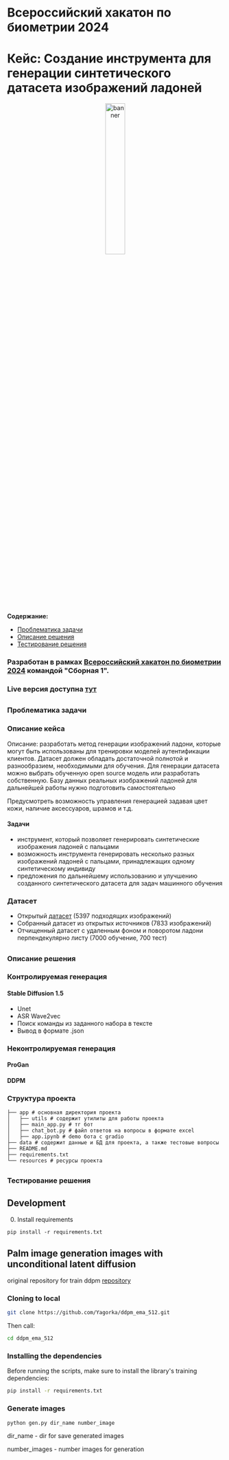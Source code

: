 # Всероссийский хакатон по биометрии 2024
# Кейс: Создание инструмента для генерации синтетического датасета изображений ладоней
<a name="readme-top"></a>
<p align="center">  
<img width="30%" src="./images/photo_2024-10-06_07-08-13.jpg" alt="banner">
</p>
  <p align="center">
    <!--<h1 align="center">LLAIM</h1>-->
  </p>
  <p align="center">
    <p></p>
    <!-- <p><strong>Интеллектуальный пульт составителя.</strong></p> -->

  </p>
</div>

**Содержание:**
- [Проблематика задачи](#title1)
- [Описание решения](#title2)
- [Тестирование решения](#title3)

### Разработан в рамках [Всероссийский хакатон по биометрии 2024](https://biometricshack.ru/) командой "Сборная 1".

### Live версия доступна [тут](https://t.me/rosatom_support_bot)

## <h3 align="start"><a id="title1">Проблематика задачи</a></h3> 

### Описание кейса

Описание: разработать метод генерации изображений ладони, которые могут быть использованы для тренировки моделей аутентификации клиентов. Датасет должен обладать достаточной полнотой и разнообразием, необходимыми для обучения.
Для генерации датасета можно выбрать обученную open source модель или разработать собственную. Базу данных реальных изображений ладоней для дальнейшей работы нужно подготовить самостоятельно

Предусмотреть возможность управления генерацией задавая цвет кожи, наличие аксессуаров, шрамов и т.д.

#### Задачи
* инструмент, который позволяет генерировать синтетические изображения ладоней с пальцами
* возможность инструмента генерировать несколько разных изображений ладоней с пальцами,
принадлежащих одному синтетическому индивиду
* предложения по дальнейшему использованию и улучшению созданного синтетического датасета
для задач машинного обучения


### Датасет
* Открытый [датасет](https://biometricshack.ru/) (5397 подходящих изображений)
* Собранный датасет из открытых источников (7833 изображений)
* Отчищенный датасет с удаленным фоном и поворотом ладони перпендекулярно листу (7000 обучение, 700 тест)

## <h3 align="start"><a id="title2">Описание решения</a></h3>

### Контролируемая генерация

#### Stable Diffusion 1.5 
* Unet 
* ASR Wave2vec
* Поиск команды из заданного набора в тексте
* Вывод в формате .json

### Неконтролируемая генерация

#### ProGan

#### DDPM
 
### Структура проекта

```
├── app # основная директория проекта
│   ├── utils # содержит утилиты для работы проекта
│   ├── main_app.py # тг бот
│   ├── chat_bot.py # файл ответов на вопросы в формате excel
│   ├── app.ipynb # demo бота с gradio
├── data # содержит данные и БД для проекта, а также тестовые вопросы
├── README.md
├── requirements.txt
└── resources # ресурсы проекта
```

## <h3 align="start"><a id="title3">Тестирование решения</a></h3> 

## Development

0. Install requirements

```
pip install -r requirements.txt
```





## Palm image generation images with unconditional latent diffusion

original repository for train ddpm [repository](https://github.com/zyinghua/uncond-image-generation-ldm.git)

### Cloning to local
```bash
git clone https://github.com/Yagorka/ddpm_ema_512.git
```
Then call:
```bash
cd ddpm_ema_512
```
### Installing the dependencies
Before running the scripts, make sure to install the library's training dependencies:
```bash
pip install -r requirements.txt
```

### Generate images
```bash
python gen.py dir_name number_image
```
dir_name - dir for save generated images

number_images - number images for generation


